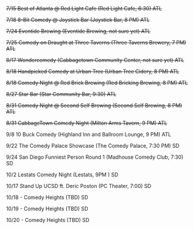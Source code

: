 ~~7/15 Best of Atlanta @ Red Light Cafe (Red Light Cafe, 6:30) ATL~~

~~7/18 8-Bit Comedy @ Joystick Bar (Joystick Bar, 8 PM) ATL~~

~~7/24 Eventide Brewing (Eventide Brewing, not sure yet) ATL~~

~~7/25 Comedy on Draught at Three Taverns (Three Taverns Brewery, 7 PM) ATL~~

~~8/17 Wondercomedy (Cabbagetown Community Center, not sure yet) ATL~~

~~8/18 Handpicked Comedy at Urban Tree (Urban Tree Cidery, 8 PM) ATL~~

~~8/18 Comedy Night @ Red Brick Brewing (Red Bricking Brewing, 8 PM) ATL~~

~~8/27 Star Bar (Star Community Bar, 9:30) ATL~~

~~8/31 Comedy Night @ Second Self Brewing (Second Self Brewing, 8 PM) ATL~~

~~8/31 CabbageTown Comedy Night (Milton Arms Tavern, 9 PM) ATL~~

9/8 10 Buck Comedy (Highland Inn and Ballroom Lounge, 9 PM) ATL

9/22 The Comedy Palace Showcase (The Comedy Palace, 7:30 PM) SD

9/24 San Diego Funniest Person Round 1 (Madhouse Comedy Club, 7:30) SD

10/2 Lestats Comedy Night (Lestats, 9PM ) SD

10/17 Stand Up UCSD ft. Deric Poston (PC Theater, 7:00) SD

10/18 - Comedy Heights (TBD) SD

10/19 - Comedy Heights (TBD) SD

10/20 - Comedy Heights (TBD) SD
